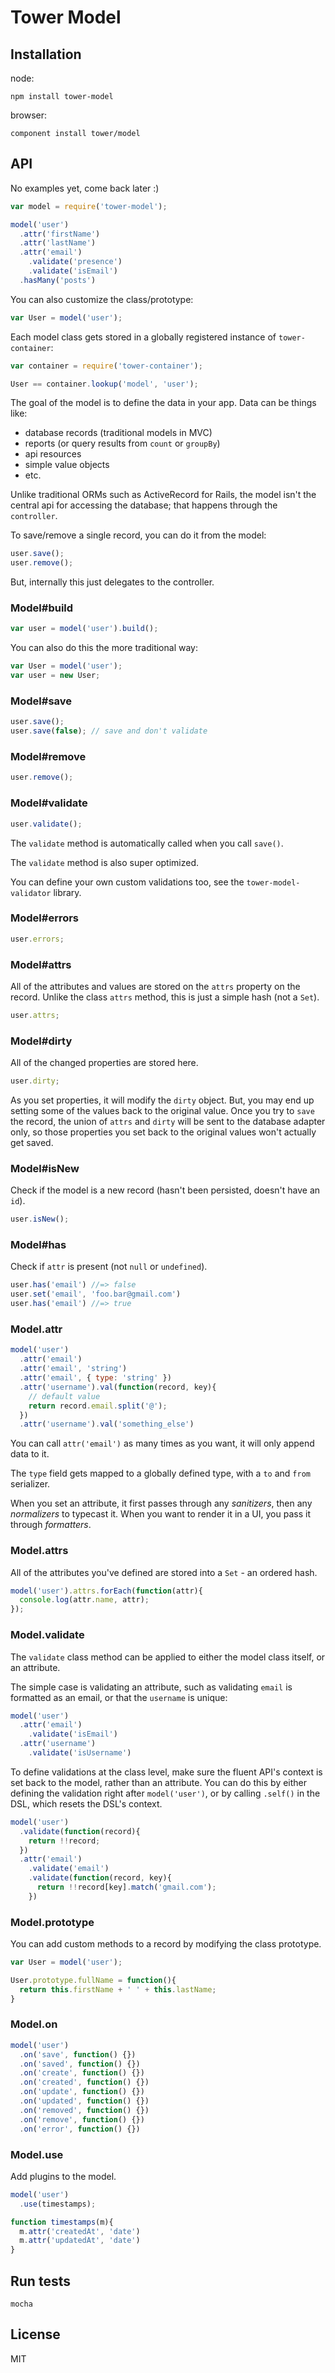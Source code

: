 # Tower Model

## Installation

node:

```
npm install tower-model
```

browser:

```
component install tower/model
```

## API

No examples yet, come back later :)

``` js
var model = require('tower-model');

model('user')
  .attr('firstName')
  .attr('lastName')
  .attr('email')
    .validate('presence')
    .validate('isEmail')
  .hasMany('posts')
```

You can also customize the class/prototype:

``` js
var User = model('user');
```

Each model class gets stored in a globally registered instance of `tower-container`:

``` js
var container = require('tower-container');

User == container.lookup('model', 'user');
```

The goal of the model is to define the data in your app. Data can be things like:

- database records (traditional models in MVC)
- reports (or query results from `count` or `groupBy`)
- api resources
- simple value objects
- etc.

Unlike traditional ORMs such as ActiveRecord for Rails, the model isn't the central api for accessing the database; that happens through the `controller`.

To save/remove a single record, you can do it from the model:

``` js
user.save();
user.remove();
```

But, internally this just delegates to the controller.

### Model#build

``` js
var user = model('user').build();
```

You can also do this the more traditional way:

``` js
var User = model('user');
var user = new User;
```

### Model#save

``` js
user.save();
user.save(false); // save and don't validate
```

### Model#remove

``` js
user.remove();
```

### Model#validate

``` js
user.validate();
```

The `validate` method is automatically called when you call `save()`.

The `validate` method is also super optimized.

You can define your own custom validations too, see the `tower-model-validator` library.

### Model#errors

``` js
user.errors;
```

### Model#attrs

All of the attributes and values are stored on the `attrs` property on the record. Unlike the class `attrs` method, this is just a simple hash (not a `Set`).

``` js
user.attrs;
```

### Model#dirty

All of the changed properties are stored here.

``` js
user.dirty;
```

As you set properties, it will modify the `dirty` object. But, you may end up setting some of the values back to the original value. Once you try to `save` the record, the union of `attrs` and `dirty` will be sent to the database adapter only, so those properties you set back to the original values won't actually get saved.

### Model#isNew

Check if the model is a new record (hasn't been persisted, doesn't have an `id`).

``` js
user.isNew();
```

### Model#has

Check if `attr` is present (not `null` or `undefined`).

``` js
user.has('email') //=> false
user.set('email', 'foo.bar@gmail.com')
user.has('email') //=> true
```

### Model.attr

``` js
model('user')
  .attr('email')
  .attr('email', 'string')
  .attr('email', { type: 'string' })
  .attr('username').val(function(record, key){
    // default value
    return record.email.split('@');
  })
  .attr('username').val('something_else')
```

You can call `attr('email')` as many times as you want, it will only append data to it.

The `type` field gets mapped to a globally defined type, with a `to` and `from` serializer.

When you set an attribute, it first passes through any _sanitizers_, then any _normalizers_ to typecast it. When you want to render it in a UI, you pass it through _formatters_.

### Model.attrs

All of the attributes you've defined are stored into a `Set` - an ordered hash.

``` js
model('user').attrs.forEach(function(attr){
  console.log(attr.name, attr);
});
```

### Model.validate

The `validate` class method can be applied to either the model class itself, or an attribute.

The simple case is validating an attribute, such as validating `email` is formatted as an email, or that the `username` is unique:

``` js
model('user')
  .attr('email')
    .validate('isEmail')
  .attr('username')
    .validate('isUsername')
```

To define validations at the class level, make sure the fluent API's context is set back to the model, rather than an attribute. You can do this by either defining the validation right after `model('user')`, or by calling `.self()` in the DSL, which resets the DSL's context.

``` js
model('user')
  .validate(function(record){
    return !!record;
  })
  .attr('email')
    .validate('email')
    .validate(function(record, key){
      return !!record[key].match('gmail.com');
    })
```

### Model.prototype

You can add custom methods to a record by modifying the class prototype.

``` js
var User = model('user');

User.prototype.fullName = function(){
  return this.firstName + ' ' + this.lastName;
}
```

### Model.on

``` js
model('user')
  .on('save', function() {})
  .on('saved', function() {})
  .on('create', function() {})
  .on('created', function() {})
  .on('update', function() {})
  .on('updated', function() {})
  .on('removed', function() {})
  .on('remove', function() {})
  .on('error', function() {})
```

### Model.use

Add plugins to the model.

``` js
model('user')
  .use(timestamps);

function timestamps(m){
  m.attr('createdAt', 'date')
  m.attr('updatedAt', 'date')
}
```

## Run tests

```
mocha
```

## License

MIT